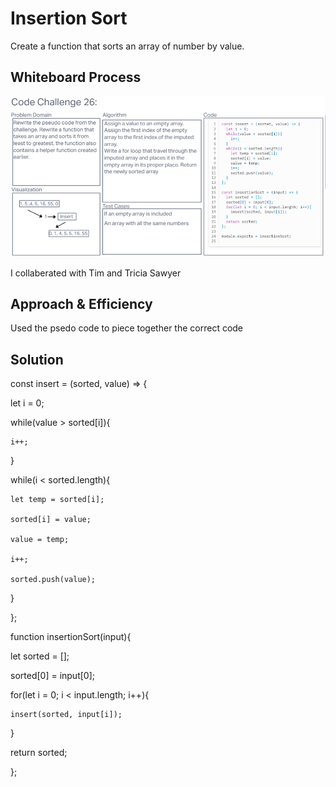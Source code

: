 # Insertion Sort

Create a function that sorts an array of number by value.

## Whiteboard Process

![Whiteboard](./white-26.png)

I collaberated with Tim and Tricia Sawyer

## Approach & Efficiency

Used the psedo code to piece together the correct code

## Solution

const insert = (sorted, value) => {

  let i = 0;

  while(value > sorted[i]){

    i++;

  }

  while(i < sorted.length){

    let temp = sorted[i];

    sorted[i] = value;

    value = temp;

    i++;

    sorted.push(value);

  }

};

function insertionSort(input){

  let sorted = [];

  sorted[0] = input[0];

  for(let i = 0; i < input.length; i++){

    insert(sorted, input[i]);

  }
  
  return sorted;

};
